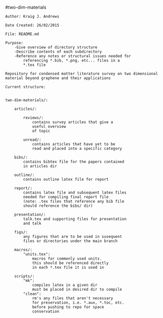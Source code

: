 #two-dim-materials


	Author: Kraig J. Andrews
	
	Date Created: 26/02/2015
	
	File: README.md

	Purpose: 
		-Give overview of directory structure
		-Describe contents of each subdirectory 
		-Reference any notes or structural issues needed for 
			referencing *.bib, *.png, etc... files in a 
			*.tex file
	
	Repository for condensed matter literature survey on two dimensional
	material beyond graphene and their applications

	Current structure:


	two-dim-materials/:

  		articles/:

			reviews/:
				contains survey articles that give a 
				useful overview 
				of topic

			unread/:
				contains articles that have yet to be 
				read and placed into a specific category

		bibs/:
			contains bibtex file for the papers contained 
			in articles dir
	
		outline/:
			contains outline latex file for report

		report/:
			contains latex file and subsequent latex files 
			needed for compiling final report file 
			(note: .tex files that reference any bib file 
			should reference the bibs/ dir)

		presentation/:
			talk.tex and supporting files for presentation 
			and talk 

		figs/:
			any figures that are to be used in susequent 
			files or directories under the main branch

		macros/:
			"units.tex":
				macros for commonly used units. 
				this should be referenced directly
				in each *.tex file it is used in

		scripts/:
			"mk":
				compiles latex in a given dir
				must be placed in desired dir to compile
			"clean":
				rm's any files that aren't necessary
				for preservation, i.e. *.aux, *.toc, etc.
				before pushing to repo for space
				conservation

